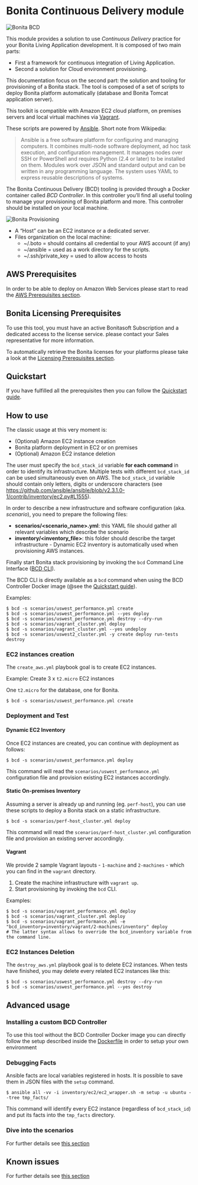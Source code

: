 # Bonita Continuous Delivery module

![Bonita BCD](images/bcd_overview.png)

This module provides a solution to use _Continuous Delivery_ practice for your Bonita Living Application development.
It is composed of two main parts:
* First a framework for continuous integration of Living Application.
* Second a solution for Cloud environment provisioning.  

This documentation focus on the second part: the solution and tooling for provisioning of a Bonita stack.
The tool is composed of a set of scripts to deploy Bonita platform automatically (database and Bonita Tomcat application server).

This toolkit is compatible with Amazon EC2 cloud platform, on premises servers and local virtual machines via [Vagrant](https://www.vagrantup.com/).

These scripts are powered by [Ansible](http://www.ansible.com). Short note from Wikipedia:

>Ansible is a free software platform for configuring and managing computers. It combines multi-node software deployment, ad hoc task execution, and configuration management. It manages nodes over SSH or PowerShell and requires Python (2.4 or later) to be installed on them. Modules work over JSON and standard output and can be written in any programming language. The system uses YAML to express reusable descriptions of systems.

The Bonita Continuous Delivery (BCD) tooling is provided through a Docker container called _BCD Controller_. In this controller you’ll find all useful tooling to manage your provisioning of Bonita platform and more. This controller should be installed on your local machine.

![Bonita Provisioning](images/bonita_provisioning.png)

* A “Host” can be an EC2 instance or a dedicated server.
* Files organization on the local machine:
   * ~/.boto = should contains all credential to your AWS account (if any)
   * ~/ansible = used as a work directory for the scripts.
   * ~/.ssh/private_key = used to allow access to hosts

## AWS Prerequisites
In order to be able to deploy on Amazon Web Services please start to read the [AWS Prerequisites section](aws_prerequisites.md).

## Bonita Licensing Prerequisites
To use this tool, you must have an active Bonitasoft Subscription and a dedicated access to the license service. please contact your Sales representative for more information.

To automatically retrieve the Bonita licenses for your platforms please take a look at the [Licensing Prerequisites section](licensing_prerequisites.md).

## Quickstart
If you have fulfilled all the prerequisites then you can follow the [Quickstart guide](quickstart.md).

## How to use

The classic usage at this very moment is:
- (Optional) Amazon EC2 instance creation
- Bonita platform deployment in EC2 or on premises
- (Optional) Amazon EC2 instance deletion

The user must specify the `bcd_stack_id` variable **for each command** in order to identify its infrastructure. Multiple tests with different `bcd_stack_id` can be used simultaneously even on AWS. The `bcd_stack_id` variable should contain only letters, digits or underscore characters (see https://github.com/ansible/ansible/blob/v2.3.1.0-1/contrib/inventory/ec2.py#L1555).

In order to describe a new infrastructure and software configuration (aka. _scenario_), you need to prepare the following files:
- **scenarios/&lt;scenario_name&gt;.yml**: this YAML file should gather all relevant variables which describe the scenario
- **inventory/&lt;inventory_file&gt;**: this folder should describe the target infrastructure - Dynamic EC2 inventory is automatically used when provisioning AWS instances.

Finally start Bonita stack provisioning by invoking the `bcd` Command Line Interface ([BCD CLI](cli.md)).

The BCD CLI is directly available as a `bcd` command when using the BCD Controller Docker image (@see the [Quickstart guide](quickstart.md)).

Examples:
```shell
$ bcd -s scenarios/uswest_performance.yml create
$ bcd -s scenarios/uswest_performance.yml --yes deploy
$ bcd -s scenarios/uswest_performance.yml destroy --dry-run
$ bcd -s scenarios/vagrant_cluster.yml deploy
$ bcd -s scenarios/vagrant_cluster.yml --yes undeploy
$ bcd -s scenarios/uswest2_cluster.yml -y create deploy run-tests destroy
```

### EC2 instances creation

The `create_aws.yml` playbook goal is to create EC2 instances.

Example: Create 3 x `t2.micro` EC2 instances

One `t2.micro` for the database, one for Bonita.
```shell
$ bcd -s scenarios/uswest_performance.yml create
```

### Deployment and Test

#### Dynamic EC2 Inventory

Once EC2 instances are created, you can continue with deployment as follows:
```shell
$ bcd -s scenarios/uswest_performance.yml deploy
```

This command will read the `scenarios/uswest_performance.yml` configuration file and provision existing EC2 instances accordingly.

#### Static On-premises Inventory

Assuming a server is already up and running (eg. `perf-host`), you can use these scripts to deploy a Bonita stack on a static infrastructure.
```shell
$ bcd -s scenarios/perf-host_cluster.yml deploy
```

This command will read the `scenarios/perf-host_cluster.yml` configuration file and provision an existing server accordingly.


#### Vagrant

We provide 2 sample Vagrant layouts - `1-machine` and `2-machines` - which you can find in the `vagrant` directory.

1. Create the machine infrastructure with `vagrant up`.
1. Start provisioning by invoking the `bcd` CLI.

Examples:
```shell
$ bcd -s scenarios/vagrant_performance.yml deploy
$ bcd -s scenarios/vagrant_cluster.yml deploy
$ bcd -s scenarios/vagrant_performance.yml -e "bcd_inventory=inventory/vagrant/2-machines/inventory" deploy
# The latter syntax allows to override the bcd_inventory variable from the command line.
```

### EC2 Instances Deletion

The `destroy_aws.yml` playbook goal is to delete EC2 instances. When tests have finished, you may delete every related EC2 instances like this:
```shell
$ bcd -s scenarios/uswest_performance.yml destroy --dry-run
$ bcd -s scenarios/uswest_performance.yml --yes destroy
```

## Advanced usage

### Installing a custom BCD Controller

To use this tool without the BCD Controller Docker image you can directly follow the setup described inside the [Dockerfile](./docker/Dockerfile) in order to setup your own environment

### Debugging Facts

Ansible facts are local variables registered in hosts. It is possible to save them in JSON files with the `setup` command.
```
$ ansible all -vv -i inventory/ec2/ec2_wrapper.sh -m setup -u ubuntu --tree tmp_facts/
```
This command will identify every EC2 instance (regardless of `bcd_stack_id`) and put its facts into the `tmp_facts` directory.

### Dive into the scenarios
For further details see [this section](scenarios.md)

## Known issues
For further details see [this section](known_issues.md)
